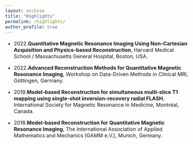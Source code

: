 ```yaml
---
layout: archive
title: "Highlights"
permalink: /highlights/
author_profile: true
---
```


<style type="text/css">
  body{
  font-size: 12pt;
}

</style>


* 2022.**Quantitative Magnetic Resonance Imaging Using Non-Cartesian Acquisition and Physics-based Reconstruction**, Harvard Medical School / Massachusetts General Hospital, Boston, USA.


* 2022.**Advanced Reconstruction Methods for Quantitative Magnetic Resonance Imaging**, Workshop on Data-Driven Methods in Clinical MRI, Göttingen, Germany. 


* 2019.**Model-based Reconstruction for simultaneous multi-slice T1 mapping using single-shot inversion-recovery radial FLASH**, International Society for Magnetic Resonance in Medicine, Montréal, Canada.

* 2018.**Model-based Reconstruction for Quantitative Magnetic Resonance Imaging**, The International Association of Applied Mathematics and Mechanics (GAMM e.V.), Munich, Germany.

